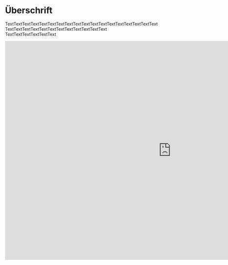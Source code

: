 

# Überschrift


TextTextTextTextTextTextTextTextTextTextTextTextTextTextTextTextTextText
TextTextTextTextTextTextTextTextTextTextTextText
TextTextTextTextTextText
<iframe src="https://app.Lumi.education/api/v1/run/EG6ERH/embed" width="1088" height="720" frameborder="0" allowfullscreen="allowfullscreen" allow="geolocation *; microphone *; camera *; midi *; encrypted-media *"></iframe><script src="https://app.Lumi.education/api/v1/h5p/core/js/h5p-resizer.js" charset="UTF-8" />




## Titel

![Bild](https://cdn.pixabay.com/photo/2023/02/04/21/32/flowers-7768218_1280.jpg)
<h2>Unterkapitel:</h2>
TextText
TextTextTextText
TextTextTextTextTextText


<h3>Unterunterkapitel</h3>

TextTextTextText
TextTextTextText

<h3>Unterunterkapitel</h3>

TextTextTextText
TextTextTextText

<h2>Unterkapitel:</h2>
TextText
TextTextTextText
TextTextTextTextTextText


<h3>Unterunterkapitel</h3>

TextTextTextText
TextTextTextText

<h3>Unterunterkapitel</h3>

TextTextTextText
TextTextTextText


<br>
<br>
<center>
    <b>
        Anmerkung!
    </b>
</center>
